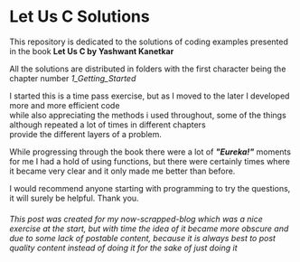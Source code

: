# Let Us C Solutions  


This repository is dedicated to the solutions of coding examples presented in the book **Let Us C by Yashwant Kanetkar**

All the solutions are distributed in folders with the first character being the chapter number *1_Getting_Started*

I started this is a time pass exercise, but as I moved to the later I developed more and more efficient code  
while also appreciating the methods i used throughout, some of the things although repeated a lot of times in different chapters  
provide the different layers of a problem.

While progressing through the book there were a lot of **_"Eureka!"_** moments for me
I had a hold of using functions, but there were certainly times
where it became very clear and it only made me better than before.

I would recommend anyone starting with programming to try the questions, it will surely be helpful.
Thank you.

###### This post was created for my now-scrapped-blog which was a nice exercise at the start, but with time the idea of it became more obscure and due to some lack of postable content, because it is always best to post quality content instead of doing it for the sake of just doing it

